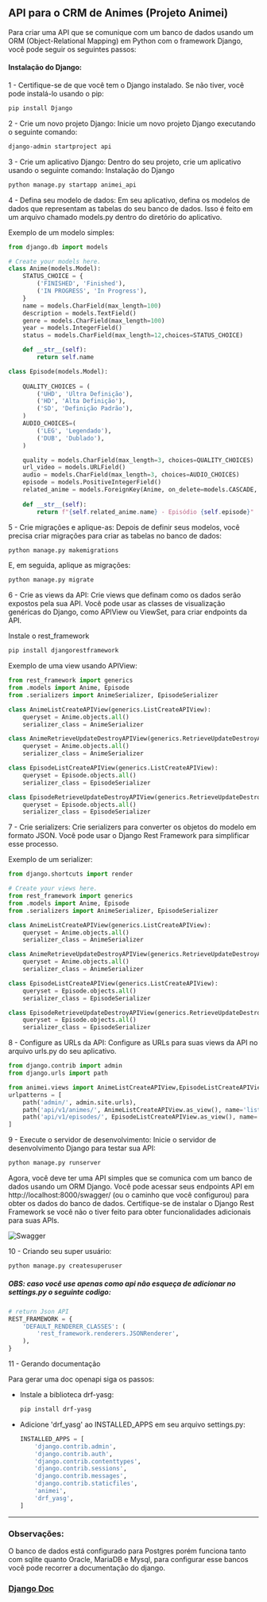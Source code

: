 ## API para o CRM de Animes (Projeto Animei)

Para criar uma API que se comunique com um banco de dados usando um ORM (Object-Relational Mapping) em Python com o framework Django, você pode seguir os seguintes passos:

#### Instalação do Django:

1 - Certifique-se de que você tem o Django instalado. Se não tiver, você pode instalá-lo usando o pip:

```bash
pip install Django
```

2 - Crie um novo projeto Django:
Inicie um novo projeto Django executando o seguinte comando:

```bash
django-admin startproject api
```

3 - Crie um aplicativo Django:
Dentro do seu projeto, crie um aplicativo usando o seguinte comando:
Instalação do Django

```bash
python manage.py startapp animei_api
```


4 - Defina seu modelo de dados:
Em seu aplicativo, defina os modelos de dados que representam as tabelas do seu banco de dados. Isso é feito em um arquivo chamado models.py dentro do diretório do aplicativo.

Exemplo de um modelo simples:

```python
from django.db import models

# Create your models here.
class Anime(models.Model):
    STATUS_CHOICE = {
        ('FINISHED', 'Finished'),
        ('IN PROGRESS', 'In Progress'),
    }
    name = models.CharField(max_length=100)
    description = models.TextField()
    genre = models.CharField(max_length=100)
    year = models.IntegerField()  
    status = models.CharField(max_length=12,choices=STATUS_CHOICE)

    def __str__(self):
        return self.name

class Episode(models.Model):
    
    QUALITY_CHOICES = (
        ('UHD', 'Ultra Definição'),
        ('HD', 'Alta Definição'),
        ('SD', 'Definição Padrão'),
    )
    AUDIO_CHOICES=(
        ('LEG', 'Legendado'),
        ('DUB', 'Dublado'),
    )

    quality = models.CharField(max_length=3, choices=QUALITY_CHOICES)
    url_video = models.URLField()
    audio = models.CharField(max_length=3, choices=AUDIO_CHOICES)
    episode = models.PositiveIntegerField()
    related_anime = models.ForeignKey(Anime, on_delete=models.CASCADE, related_name='episode')
    
    def __str__(self):
        return f"{self.related_anime.name} - Episódio {self.episode}"
```

5 - Crie migrações e aplique-as:
Depois de definir seus modelos, você precisa criar migrações para criar as tabelas no banco de dados:

```bash
python manage.py makemigrations
```
E, em seguida, aplique as migrações:

```bash
python manage.py migrate
```
6 - Crie as views da API:
Crie views que definam como os dados serão expostos pela sua API. Você pode usar as classes de visualização genéricas do Django, como APIView ou ViewSet, para criar endpoints da API.

Instale o rest_framework

```bash
pip install djangorestframework
```
Exemplo de uma view usando APIView:

```python
from rest_framework import generics
from .models import Anime, Episode
from .serializers import AnimeSerializer, EpisodeSerializer

class AnimeListCreateAPIView(generics.ListCreateAPIView):
    queryset = Anime.objects.all()
    serializer_class = AnimeSerializer

class AnimeRetrieveUpdateDestroyAPIView(generics.RetrieveUpdateDestroyAPIView):
    queryset = Anime.objects.all()
    serializer_class = AnimeSerializer

class EpisodeListCreateAPIView(generics.ListCreateAPIView):
    queryset = Episode.objects.all()
    serializer_class = EpisodeSerializer

class EpisodeRetrieveUpdateDestroyAPIView(generics.RetrieveUpdateDestroyAPIView):
    queryset = Episode.objects.all()
    serializer_class = EpisodeSerializer
```
7 - Crie serializers:
Crie serializers para converter os objetos do modelo em formato JSON. Você pode usar o Django Rest Framework para simplificar esse processo.

Exemplo de um serializer:

```python
from django.shortcuts import render

# Create your views here.
from rest_framework import generics
from .models import Anime, Episode
from .serializers import AnimeSerializer, EpisodeSerializer

class AnimeListCreateAPIView(generics.ListCreateAPIView):
    queryset = Anime.objects.all()
    serializer_class = AnimeSerializer

class AnimeRetrieveUpdateDestroyAPIView(generics.RetrieveUpdateDestroyAPIView):
    queryset = Anime.objects.all()
    serializer_class = AnimeSerializer

class EpisodeListCreateAPIView(generics.ListCreateAPIView):
    queryset = Episode.objects.all()
    serializer_class = EpisodeSerializer

class EpisodeRetrieveUpdateDestroyAPIView(generics.RetrieveUpdateDestroyAPIView):
    queryset = Episode.objects.all()
    serializer_class = EpisodeSerializer

```

8 - Configure as URLs da API:
Configure as URLs para suas views da API no arquivo urls.py do seu aplicativo.

```python
from django.contrib import admin
from django.urls import path

from animei.views import AnimeListCreateAPIView,EpisodeListCreateAPIView
urlpatterns = [
    path('admin/', admin.site.urls),
    path('api/v1/animes/', AnimeListCreateAPIView.as_view(), name='list all animes'),
    path('api/v1/episodes/', EpisodeListCreateAPIView.as_view(), name='list all episodes'),
]

```

9 - Execute o servidor de desenvolvimento:
Inicie o servidor de desenvolvimento Django para testar sua API:

```bash
python manage.py runserver
```

Agora, você deve ter uma API simples que se comunica com um banco de dados usando um ORM Django. Você pode acessar seus endpoints API em http://localhost:8000/swagger/ (ou o caminho que você configurou) para obter os dados do banco de dados. Certifique-se de instalar o Django Rest Framework se você não o tiver feito para obter funcionalidades adicionais para suas APIs.

![Swagger](https://cdn.discordapp.com/attachments/1116505268788928574/1149942757369069568/image.png)

10 - Criando seu super usuário:

```bash
python manage.py createsuperuser
```


##### OBS: *caso você use apenas como api não esqueça de adicionar no settings.py o seguinte codigo*:

```python
# return Json API
REST_FRAMEWORK = {
    'DEFAULT_RENDERER_CLASSES': (
        'rest_framework.renderers.JSONRenderer',
    ),
}
```

11 - Gerando documentação

Para gerar uma doc openapi siga os passos:

* Instale a biblioteca drf-yasg:
    ```bash
    pip install drf-yasg
    ```
* Adicione 'drf_yasg' ao INSTALLED_APPS em seu arquivo settings.py:

    ```python
    INSTALLED_APPS = [
        'django.contrib.admin',
        'django.contrib.auth',
        'django.contrib.contenttypes',
        'django.contrib.sessions',
        'django.contrib.messages',
        'django.contrib.staticfiles',
        'animei',
        'drf_yasg',
    ]
    ```
---
### Observações:
O banco de dados está configurado para Postgres porém funciona tanto com sqlite quanto Oracle, MariaDB e Mysql, para configurar esse bancos você pode recorrer a documentação do django.

### [Django Doc](https://docs.djangoproject.com/en/4.2/ref/databases/)